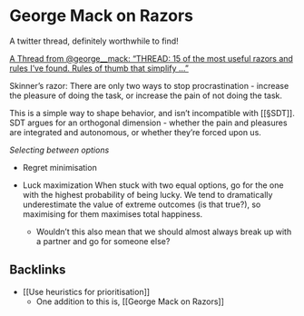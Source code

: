 # George Mack on Razors
A twitter thread, definitely worthwhile to find!

[A Thread from @george__mack: “THREAD: 15 of the most useful razors and rules I’ve found. Rules of thumb that simplify …”](https://threader.app/thread/1350513143387189248)

Skinner’s razor: There are only two ways to stop procrastination - increase the pleasure of doing the task, or increase the pain of not doing the task. 

This is a simple way to shape behavior, and isn’t incompatible with [[§SDT]]. SDT argues for an orthogonal dimension - whether the pain and pleasures are integrated and autonomous, or whether they’re forced upon us.

*Selecting between options*
* Regret minimisation

* Luck maximization 
When stuck with two equal options, go for the one with the highest probability of being lucky. We tend to dramatically underestimate the value of extreme outcomes (is that true?), so maximising for them maximises total happiness. 
	* Wouldn’t this also mean that we should almost always break up with a partner and go for someone else?


## Backlinks
* [[Use heuristics for prioritisation]]
	* One addition to this is, [[George Mack on Razors]]

<!-- #readable -->

<!-- {BearID:FDDA0D2B-75DF-4BF1-BA7F-DC1D1ECE2062-724-000002E893DAFB58} -->
